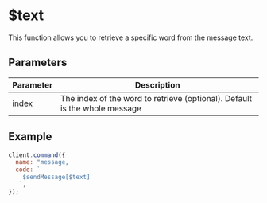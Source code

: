# $text

This function allows you to retrieve a specific word from the message text.

## Parameters

| Parameter | Description                                                                |
| --------- | -------------------------------------------------------------------------- |
| index     | The index of the word to retrieve (optional). Default is the whole message |

## Example

```js
client.command({
  name: "message,
  code: `
    $sendMessage[$text]
   `,
});
```
